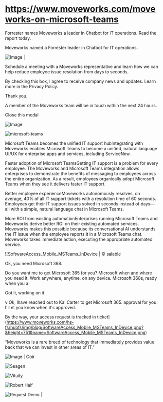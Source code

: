 # https://www.moveworks.com/moveworks-on-microsoft-teams

Forrester names Moveworks a leader in Chatbot for IT operations. Read the report today.

Moveworks named a Forrester leader in Chatbot for IT operations. 

![Image | ](https://www.moveworks.com/hubfs/img/site/qr-demo.png)

Schedule a meeting with a Moveworks representative and learn how we can help reduce employee issue resolution from days to seconds.

By checking this box, I agree to receive company news and updates. Learn more in the Privacy Policy.

Thank you.

A member of the Moveworks team will be in touch within the next 24 hours.



  Close this modal
  


![Image](https://www.moveworks.com/hubfs/img/site/logo.svg)

![microsoft-teams](https://www.moveworks.com/hubfs/microsoft-teams.svg)

Microsoft Teams becomes the unified IT support hubIntegrating with Moveworks enables Microsoft Teams to become a unified, natural language UI/UX for enterprise apps and services, including ServiceNow.

Faster adoption of Microsoft TeamsGetting IT support is a problem for every employee. The Moveworks and Microsoft Teams integration allows enterprises to demonstrate the benefits of messaging to employees across the entire organization. As a result, employees organically adopt Microsoft Teams when they see it delivers faster IT support.

Better employee experienceMoveworks autonomously resolves, on average, 40% of all IT support tickets with a resolution time of 60 seconds. Employees get their IT support issues solved in seconds instead of days—all with a simple, natural language chat in Microsoft Teams.

More ROI from existing automationEnterprises running Microsoft Teams and Moveworks derive better ROI on their existing automated services. Moveworks makes this possible because its conversational AI understands the IT issue when the employee reports it in a Microsoft Teams chat. Moveworks takes immediate action, executing the appropriate automated service.

![SoftwareAccess_Mobile_MSTeams_InDevice | © salable

Ok, you need Microsoft 368.

Do you want me to get
Microsoft 365 for you?
Microsoft when and where you
need it. Work anywhere, anytime,
on any device. Microsoft 368s,
ready when you a.

Got it, working on it.

v Ok, Ihave reached out to
Kai Carter to get Microsoft 365.
approval for you. I'll et you
know when it's approved.

By the way, your access request
is tracked in ticket](https://www.moveworks.com/hs-fs/hubfs/img/blog/SoftwareAccess_Mobile_MSTeams_InDevice.png?&height=751&name=SoftwareAccess_Mobile_MSTeams_InDevice.png)

“Moveworks is a rare breed of technology that immediately provides value back that we can invest in other areas of IT.”

![Image | Coir](https://www.moveworks.com/hubfs/img/partner%20pages/Teams/Milind-Wagle.jpg)

![Seagen](https://www.moveworks.com/hubfs/seagen.svg)

![Vituity](https://www.moveworks.com/hubfs/vituity-1.svg)

![Robert Half](https://www.moveworks.com/hubfs/img/clients/logos/sized/Reverse/robert_half.svg)

![Request Demo | ](https://no-cache.hubspot.com/cta/default/4204135/01fb8c68-5711-46f6-afd0-c984065bc3c4.png)

